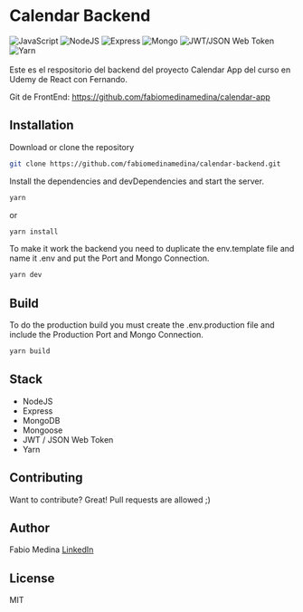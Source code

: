 # Calendar Backend
<div>

  <img alt="JavaScript" src="https://img.shields.io/badge/JavaScript-323330?style=for-the-badge&logo=javascript&logoColor=F7DF1E" />
  <img alt="NodeJS" src="https://img.shields.io/badge/node.js-6DA55F?style=for-the-badge&logo=node.js&logoColor=white" />
  <img alt="Express" src="https://img.shields.io/badge/express.js-%23404d59.svg?style=for-the-badge&logo=express&logoColor=%2361DAFB" />
  <img alt="Mongo" src="https://img.shields.io/badge/MongoDB-%234ea94b.svg?style=for-the-badge&logo=mongodb&logoColor=white" />
  <img alt="JWT/JSON Web Token" src="https://img.shields.io/badge/JWT-black?style=for-the-badge&logo=JSON%20web%20tokens" />
  <img alt="Yarn" src="https://img.shields.io/badge/Yarn-2C8EBB?style=for-the-badge&logo=yarn&logoColor=white" />
</div>
<br />
Este es el respositorio del backend del proyecto Calendar App del curso en Udemy de React con Fernando.

Git de FrontEnd: https://github.com/fabiomedinamedina/calendar-app

## Installation

Download or clone the repository
```sh
git clone https://github.com/fabiomedinamedina/calendar-backend.git
```

Install the dependencies and devDependencies and start the server.
```sh
yarn
```
or
```sh
yarn install
```

To make it work the backend you need to duplicate the env.template file and name it .env and put the Port and Mongo Connection.
```sh
yarn dev
```

## Build
To do the production build you must create the .env.production file and include the Production Port and Mongo Connection.
```sh
yarn build
```

## Stack
- NodeJS
- Express
- MongoDB
- Mongoose
- JWT / JSON Web Token
- Yarn

## Contributing
Want to contribute? Great! Pull requests are allowed ;)
## Author
Fabio Medina [LinkedIn][linkedin]

## License

MIT

[linkedin]: <https://www.linkedin.com/in/fabio-medina-medina/>